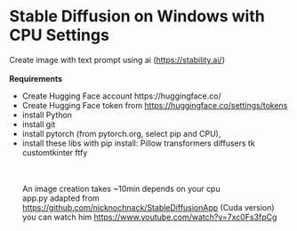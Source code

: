 # Stable Diffusion on Windows with CPU Settings
Create image with text prompt using ai (https://stability.ai/)<br><br>
<b>Requirements</b><br>
<ul>
<li>Create Hugging Face account https://huggingface.co/ </li>
<li>Create Hugging Face token from <a target="blank" href="https://huggingface.co/settings/tokens">https://huggingface.co/settings/tokens</a></li>
<li>install Python </li>
<li>install git </li>
<li>install pytorch (from pytorch.org, select pip and CPU), </li>
<li>install these libs with pip install: Pillow transformers diffusers tk customtkinter ftfy</li>

<br><br>
An image creation takes ~10min depends on your cpu<br>
app.py adapted from https://github.com/nicknochnack/StableDiffusionApp (Cuda version)<br>
you can watch him https://www.youtube.com/watch?v=7xc0Fs3fpCg
